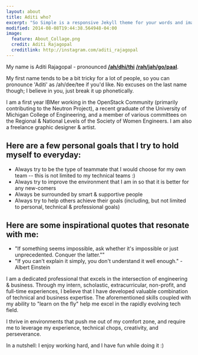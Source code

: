 ```yaml
---
layout: about
title: Aditi who?
excerpt: "So Simple is a responsive Jekyll theme for your words and images."
modified: 2014-08-08T19:44:38.564948-04:00
image:
  feature: About_Collage.png
  credit: Aditi Rajagopal
  creditlink: http://instagram.com/aditi_rajagopal
---
```


My name is Aditi Rajagopal - pronounced [**/ah/dhi/thi**](http://www.forvo.com/word/aditi/) [**/rah/jah/go/paal**](http://www.pronouncenames.com/pronounce/rajagopal). 

My first name tends to be a bit tricky for a lot of people, so you can pronounce 'Aditi' as /ah/dee/tee if you'd like. No excuses on the last name though; I believe in you, just break it up phonetically. 

I am a first year IBMer working in the OpenStack Community (primarily contributing to the Neutron Project), a recent graduate of the University of Michigan College of Engineering, and a member of various committees on the Regional & National Levels of the Society of Women Engineers. I am also a freelance graphic designer & artist.

## Here are a few personal goals that I try to hold myself to everyday:

* Always try to be the type of teammate that I would choose for my own team -- this is not limited to my technical teams :)
* Always try to improve the environment that I am in so that it is better for any new-comers
* Always be surrounded by smart & supportive people 
* Always try to help others achieve their goals (including, but not limited to personal, technical & professional goals)

## Here are some inspirational quotes that resonate with me:
* "If something seems impossible, ask whether it's impossible or just unprecedented. Conquer the latter.""
* "If you can't explain it simply, you don't understand it well enough." - Albert Einstein

I am a dedicated professional that excels in the intersection of engineering & business. Through my intern, scholastic, extracurricular, non-profit, and full-time experiences, I believe that I have developed valuable combination of technical and business expertise. The aforementioned skills coupled with my ability to "learn on the fly" help me excel in the rapidly evolving tech field. 

I thrive in environments that push me out of my comfort zone, and require me to leverage my experience, technical chops, creativity, and perseverance. 

In a nutshell: I enjoy working hard, and I have fun while doing it :)
